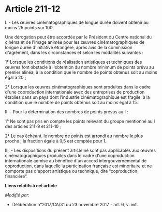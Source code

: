 # Article 211-12

I. - Les œuvres cinématographiques de longue durée doivent obtenir au moins 25 points sur 100.

Une dérogation peut être accordée par le Président du Centre national du cinéma et de l'image animée pour les œuvres
cinématographiques de longue durée d'initiative étrangère, après avis de la commission d'agrément, dans les circonstances et
selon les modalités suivantes :

1° Lorsque les conditions de réalisation artistiques et techniques des œuvres font obstacle à l'obtention du nombre minimum
de points prévu au premier alinéa, à la condition que le nombre de points obtenus soit au moins égal à 20 ;

2° Lorsque les œuvres cinématographiques sont produites dans le cadre d'une coproduction internationale avec des entreprises
de production établies dans un pays dont l'industrie cinématographique est fragile, à la condition que le nombre de points
obtenus soit au moins égal à 15.

II. - Pour la détermination des nombres de points prévus au I :

1° Ne sont pas pris en compte les points relevant du groupe mentionné au I des articles 211-9 et 211-10 ;

2° Le cas échéant, le nombre de points est arrondi au nombre le plus proche ; la fraction égale à 0,5 est comptée pour 1.

III. - Les dispositions du présent article ne sont pas applicables aux œuvres cinématographiques produites dans le cadre
d'une coproduction internationale admise au bénéfice d'un accord intergouvernemental de coproduction, dans laquelle la
participation française est minoritaire et ne comporte pas d'apport artistique ou technique, dite “coproduction financière”.

**Liens relatifs à cet article**

_Modifié par_:

  - Délibération n°2017/CA/31 du 23 novembre 2017 - art. 6, v. init.
